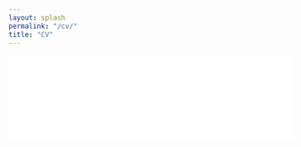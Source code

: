 ```yaml
---
layout: splash
permalink: "/cv/"
title: "CV"
---
```


<iframe src="/assets/pdfjs/web/viewer.html?file=/assets/pdf/cv_sangjoonlee.pdf#page=1&pagemode=none" allowfullscreen webkitallowfullscreen style="width:100%; border:none; margin:0; padding:0; overflow:hidden; z-index:999999; vertical-align:bottom" id="cvframe">
    Your browser doesn't support iframes
</iframe>

<style type="text/css">
/* Hide scrollbar for Chrome, Safari and Opera */
html::-webkit-scrollbar {
  display: none;
}

/* Hide scrollbar for IE, Edge and Firefox */
html {
  -ms-overflow-style: none;  /* IE and Edge */
  scrollbar-width: none;  /* Firefox */
}
</style>